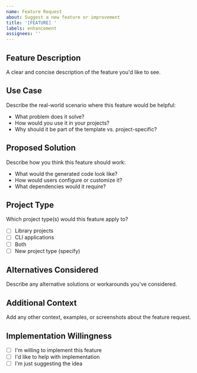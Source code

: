 ```yaml
---
name: Feature Request
about: Suggest a new feature or improvement
title: '[FEATURE] '
labels: enhancement
assignees: ''
---
```


## Feature Description
A clear and concise description of the feature you'd like to see.

## Use Case
Describe the real-world scenario where this feature would be helpful:
- What problem does it solve?
- How would you use it in your projects?
- Why should it be part of the template vs. project-specific?

## Proposed Solution
Describe how you think this feature should work:
- What would the generated code look like?
- How would users configure or customize it?
- What dependencies would it require?

## Project Type
Which project type(s) would this feature apply to?
- [ ] Library projects
- [ ] CLI applications
- [ ] Both
- [ ] New project type (specify)

## Alternatives Considered
Describe any alternative solutions or workarounds you've considered.

## Additional Context
Add any other context, examples, or screenshots about the feature request.

## Implementation Willingness
- [ ] I'm willing to implement this feature
- [ ] I'd like to help with implementation
- [ ] I'm just suggesting the idea
